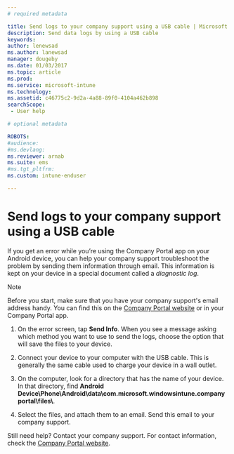 ```yaml
---
# required metadata

title: Send logs to your company support using a USB cable | Microsoft Docs
description: Send data logs by using a USB cable
keywords:
author: lenewsad
ms.author: lanewsad
manager: dougeby
ms.date: 01/03/2017
ms.topic: article
ms.prod:
ms.service: microsoft-intune
ms.technology:
ms.assetid: c46775c2-9d2a-4a88-89f0-4104a462b898
searchScope:
 - User help

# optional metadata

ROBOTS:  
#audience:
#ms.devlang:
ms.reviewer: arnab
ms.suite: ems
#ms.tgt_pltfrm:
ms.custom: intune-enduser

---
```



# Send logs to your company support using a USB cable

If you get an error while you’re using the Company Portal app on your Android device, you can help your company support troubleshoot the problem by sending them information through email. This information is kept on your device in a special document called a _diagnostic log_.

> [!Note]
> Before you start, make sure that you have your company support's email address handy. You can find this on the [Company Portal website](https://go.microsoft.com/fwlink/?linkid=2010980) or in your Company Portal app.

1. On the error screen, tap **Send Info**. When you see a message asking which method you want to use to send the logs, choose the option that will save the files to your device.

2. Connect your device to your computer with the USB cable. This is generally the same cable used to charge your device in a wall outlet.

3. On the computer, look for a directory that has the name of your device. In that directory, find <strong>Android Device\Phone\Android\data\com.microsoft.windowsintune.companyportal\files\\</strong>.

4. Select the files, and attach them to an email. Send this email to your company support.

Still need help? Contact your company support. For contact information, check the [Company Portal website](https://go.microsoft.com/fwlink/?linkid=2010980).
